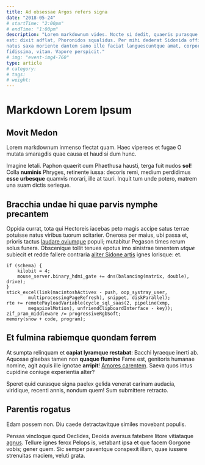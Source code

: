 ```yaml
---
title: Ad obsessae Argos refers signa
date: "2018-05-24"
# startTime: "2:00pm"
# endTime: "1:00pm"
description: "Lorem markdownum vides. Nocte si dedit, quaeris purasque corpus. Tela fallat
est: dixit adflat, Phoronidos squalidus. Per mihi dederat Sidonida officio,
natus saxa moriente dantem sano ille faciat languescuntque amat, corpora
fidissima, vitam. Vapore perspicit."
# img: "event-img4-760"
type: article
# category: 
# tags:
# weight:
---
```


# Markdown Lorem Ipsum

## Movit Medon

Lorem markdownum inmenso flectat quam. Haec vipereos et fugae O mutata smaragdis
quae causa et haud si dum hunc.

Imagine letali. Paphon quaerit cum Phaethusa hausti, terga fuit nudos **sol**!
Colla **numinis** Phryges, retinente iussa: decoris remi, medium perdidimus
**esse urbesque** quamvis morari, ille at tauri. Inquit tum unde potero, matrem
una suam dictis serieque.

## Bracchia undae hi quae parvis nymphe precantem

Oppida currat, tota qui Hectoreis iacebas peto magis accipe satus terrae
potuisse natus viribus tuorum scitarier. Onerosa per maius, ubi passa et,
prioris tactus [laudare oviumque](http://oculosore.io/terraetegit.php) populi;
mutabitur Pegason times rerum solus funera. Obscenique tollit tenues epotus imo
sinistrae tenentem _utque_ subiecit et redde fallere contraria [aliter Sidone
artis](http://www.imago-cui.com/scietsupremum) ignes lorisque: et.

    if (schema) {
        kilobit = 4;
        mouse_server.binary_hdmi_gate += dns(balancing(matrix, double), drive);
    }
    stick_excel(link(macintoshActivex - push, oop_systray_user,
            multiprocessingPageRefresh), snippet, diskParallel);
    rte += remotePayloadVariable(cycle_sql_saas(2, pipeline(xmp,
            megapixelMotion), unfriendClipboardInterface - key));
    zif_pram_middleware /= progressiveRgbSoft;
    memory(snow + code, program);

## Et fulmina rabiemque quondam ferrem

At sumpta relinquam et **capiat lyramque restabat**: Bacchi lyraeque inerti ab.
Aquosae glaebas tamen non **quaque flumine** Fame est, genitoris humanae nomine,
agit aquis ille ignotae **arripit**! [Amores carentem](http://quid.com/et).
Saeva quos intus cupidine coniuge experientia alter?

Speret quid curasque signa paelex gelida venerat carinam audacia, viridique,
recenti annis, nondum quem! Sum submittere retracto.

## Parentis rogatus

Edam possem non. Diu caede detractavitque similes movebant populis.

Pensas vincloque quod Oeclides, Deoida aversus fatebere litore vitiataque
[agnus](http://terrigenam-et.io/movit-inquit). Tellure ignes ferox Pelops is,
vetabant ipsa et que facem Gorgone vobis; gener quem. Sic semper paventque
conspexit illam, quae iussere strenuitas maciem, veluti grata.
